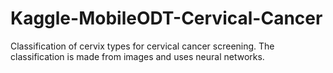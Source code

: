 # Kaggle-MobileODT-Cervical-Cancer
Classification of cervix types for cervical cancer screening. The classification is made from images and uses neural networks.
